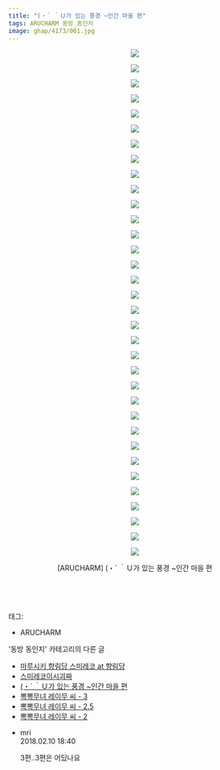 ```yaml
---
title: "(・´ ｀Ｕ가 있는 풍경 ~인간 마을 편"
tags: ARUCHARM 동방_동인지
image: ghap/4173/001.jpg
---
```

<div class="article">
<p style="text-align: center; clear: none; float: none;"><img src="{{ site.nasurl }}/ghap/4173/001.jpg"/></p>
<p style="text-align: center; clear: none; float: none;"><img src="{{ site.nasurl }}/ghap/4173/002.jpg"/></p>
<p style="text-align: center; clear: none; float: none;"><img src="{{ site.nasurl }}/ghap/4173/003.jpg"/></p>
<p style="text-align: center; clear: none; float: none;"><img src="{{ site.nasurl }}/ghap/4173/004.jpg"/></p>
<p style="text-align: center; clear: none; float: none;"><img src="{{ site.nasurl }}/ghap/4173/005.jpg"/></p>
<p style="text-align: center; clear: none; float: none;"><img src="{{ site.nasurl }}/ghap/4173/006.jpg"/></p>
<p style="text-align: center; clear: none; float: none;"><img src="{{ site.nasurl }}/ghap/4173/007.jpg"/></p>
<p style="text-align: center; clear: none; float: none;"><img src="{{ site.nasurl }}/ghap/4173/008.jpg"/></p>
<p style="text-align: center; clear: none; float: none;"><img src="{{ site.nasurl }}/ghap/4173/009.jpg"/></p>
<p style="text-align: center; clear: none; float: none;"><img src="{{ site.nasurl }}/ghap/4173/010.jpg"/></p>
<p style="text-align: center; clear: none; float: none;"><img src="{{ site.nasurl }}/ghap/4173/011.jpg"/></p>
<p style="text-align: center; clear: none; float: none;"><img src="{{ site.nasurl }}/ghap/4173/012.jpg"/></p>
<p style="text-align: center; clear: none; float: none;"><img src="{{ site.nasurl }}/ghap/4173/013.jpg"/></p>
<p style="text-align: center; clear: none; float: none;"><img src="{{ site.nasurl }}/ghap/4173/014.jpg"/></p>
<p style="text-align: center; clear: none; float: none;"><img src="{{ site.nasurl }}/ghap/4173/015.jpg"/></p>
<p style="text-align: center; clear: none; float: none;"><img src="{{ site.nasurl }}/ghap/4173/016.jpg"/></p>
<p style="text-align: center; clear: none; float: none;"><img src="{{ site.nasurl }}/ghap/4173/017.jpg"/></p>
<p style="text-align: center; clear: none; float: none;"><img src="{{ site.nasurl }}/ghap/4173/018.jpg"/></p>
<p style="text-align: center; clear: none; float: none;"><img src="{{ site.nasurl }}/ghap/4173/019.jpg"/></p>
<p style="text-align: center; clear: none; float: none;"><img src="{{ site.nasurl }}/ghap/4173/020.jpg"/></p>
<p style="text-align: center; clear: none; float: none;"><img src="{{ site.nasurl }}/ghap/4173/021.jpg"/></p>
<p style="text-align: center; clear: none; float: none;"><img src="{{ site.nasurl }}/ghap/4173/022.jpg"/></p>
<p style="text-align: center; clear: none; float: none;"><img src="{{ site.nasurl }}/ghap/4173/023.jpg"/></p>
<p style="text-align: center; clear: none; float: none;"><img src="{{ site.nasurl }}/ghap/4173/024.jpg"/></p>
<p style="text-align: center; clear: none; float: none;"><img src="{{ site.nasurl }}/ghap/4173/025.jpg"/></p>
<p style="text-align: center; clear: none; float: none;"><img src="{{ site.nasurl }}/ghap/4173/026.jpg"/></p>
<p style="text-align: center; clear: none; float: none;"><img src="{{ site.nasurl }}/ghap/4173/027.jpg"/></p>
<p style="text-align: center; clear: none; float: none;"><img src="{{ site.nasurl }}/ghap/4173/028.jpg"/></p>
<p style="text-align: center; clear: none; float: none;"><img src="{{ site.nasurl }}/ghap/4173/029.jpg"/></p>
<p style="text-align: center; clear: none; float: none;"><img src="{{ site.nasurl }}/ghap/4173/030.jpg"/></p>
<p style="text-align: center; clear: none; float: none;"><img src="{{ site.nasurl }}/ghap/4173/031.jpg"/></p>
<p style="text-align: center; clear: none; float: none;"><img src="{{ site.nasurl }}/ghap/4173/032.jpg"/></p>
<p style="text-align: center; clear: none; float: none;"><img src="{{ site.nasurl }}/ghap/4173/033.jpg"/></p>
<p style="text-align: center; clear: none; float: none;"><img src="{{ site.nasurl }}/ghap/4173/034.jpg"/></p>
<p style="text-align: center; clear: none; float: none;">[ARUCHARM] (・´ ｀Ｕ가 있는 풍경 ~인간 마을 편</p>
<p style="text-align: center; clear: none; float: none;"><br/></p>
<p><br/></p>
</div><div class="tagTrail">
<p>태그: </p>
<ul>
<li>ARUCHARM</li>
</ul>
</div><div class="another">
<p>'동방 동인지' 카테고리의 다른 글</p>
<ul>
<li><a href="/2018-02-08-ghap_4175">마루시키 향림당 스미레코 at 향림당</a></li>
<li><a href="/2018-02-08-ghap_4174">스미레코이시괴짜</a></li>
<li><a href="/2018-02-08-ghap_4173">(・´ ｀Ｕ가 있는 풍경 ~인간 마을 편</a></li>
<li><a href="/2018-02-07-ghap_4172">뽁뽁무녀 레이무 씨 - 3</a></li>
<li><a href="/2018-02-07-ghap_4171">뽁뽁무녀 레이무 씨 - 2.5</a></li>
<li><a href="/2018-02-07-ghap_4170">뽁뽁무녀 레이무 씨 - 2</a></li>
</ul>
</div><div class="cb_module cb_fluid">
<div class="cb_wrt cb_profile">
<div class="comment">
<ul>
<li class="cb_thumb_off" id="comment15196855">
<div class="cb_comment_area">
<div class="cb_info_area">
<div class="cb_section">
<span class="cb_nick_name">mri</span>
</div>
<div class="cb_section">
<span class="cb_date">2018.02.10 18:40 </span>
</div>
</div>
<div class="cb_dsc_comment">
<p class="cb_dsc">
											3편..3편은 어딨나요 
										</p>
</div>
</div></li>
</ul>
</div>
</div><!-- commentList close -->
</div>